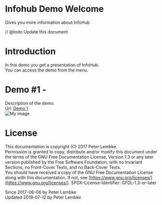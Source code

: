 # Infohub Demo Welcome

Gives you more information about InfoHub

// @todo Update this document

# Introduction

In this demo you get a presentation of InfoHub.  
You can access the demo from the menu.

# Demo #1 -

Description of the demo.  
Url: <a href="/demo/1" target="_blank">Demo 1</a>  
![My image](demo1.png)

# License

This documentation is copyright (C) 2017 Peter Lembke.  
Permission is granted to copy, distribute and/or modify this document under the terms of the GNU Free Documentation
License, Version 1.3 or any later version published by the Free Software Foundation; with no Invariant Sections, no
Front-Cover Texts, and no Back-Cover Texts.  
You should have received a copy of the GNU Free Documentation License along with this documentation. If not,
see [https://www.gnu.org/licenses/](https://www.gnu.org/licenses/). SPDX-License-Identifier: GFDL-1.3-or-later

Since 2017-06-06 by Peter Lembke  
Updated 2019-07-12 by Peter Lembke  
